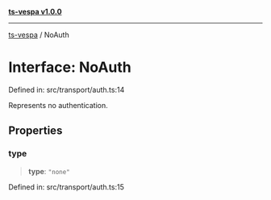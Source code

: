 [**ts-vespa v1.0.0**](../README.md)

***

[ts-vespa](../README.md) / NoAuth

# Interface: NoAuth

Defined in: src/transport/auth.ts:14

Represents no authentication.

## Properties

### type

> **type**: `"none"`

Defined in: src/transport/auth.ts:15
